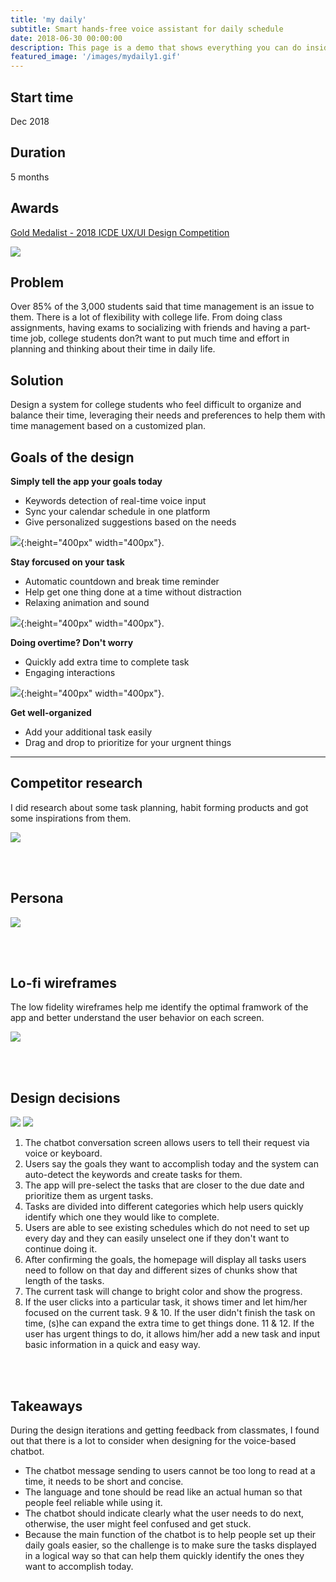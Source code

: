 ```yaml
---
title: 'my daily'
subtitle: Smart hands-free voice assistant for daily schedule
date: 2018-06-30 00:00:00
description: This page is a demo that shows everything you can do inside portfolio and blog posts.
featured_image: '/images/mydaily1.gif'
---
```


## Start time
Dec 2018

## Duration
5 months

## Awards
[Gold Medalist - 2018 ICDE UX/UI Design Competition](https://icde.co/pages/2018-graduate-ux-ui-design-winners)

![](/images/mydaily2.png)


## Problem
Over 85% of the 3,000 students said that time management is an issue to them.
There is a lot of flexibility with college life. From doing class assignments, having exams to socializing with friends and having a part-time job, college students don?t want to put much time and effort in planning and thinking about their time in daily life.

## Solution
Design a system for college students who feel difficult to organize and balance their time, leveraging their needs and preferences to help them with time management based on a customized plan.

## Goals of the design
**Simply tell the app your goals today**
* Keywords detection of real-time voice input
* Sync your calendar schedule in one platform
* Give personalized suggestions based on the needs

![](/images/daily/daily_flow1.gif){:height="400px" width="400px"}.


**Stay forcused on your task**
* Automatic countdown and break time reminder
* Help get one thing done at a time without distraction
* Relaxing animation and sound

![](/images/daily/daily_flow2.gif){:height="400px" width="400px"}.


**Doing overtime? Don't worry**
* Quickly add extra time to complete task
* Engaging interactions

![](/images/daily/daily_flow3.gif){:height="400px" width="400px"}.


**Get well-organized**
* Add your additional task easily
* Drag and drop to prioritize for your urgnent things

---

## Competitor research
I did research about some task planning, habit forming products and got some inspirations from them.

![](/images/daily/daily_competitor.png)

<br/><br/>

## Persona

![](/images/daily/daily_persona.png)


<br/><br/>

## Lo-fi wireframes
The low fidelity wireframes help me identify the optimal framwork of the app and better understand the user behavior on each screen.

![](/images/daily/daily_wire.png)


<br/><br/>

## Design decisions

<div class="gallery" data-columns="1">
	<img src="/images/daily/daily_screen1.png">
	<img src="/images/daily/daily_screen2.png">
</div>

1. The chatbot conversation screen allows users to tell their request via voice or keyboard.
2. Users say the goals they want to accomplish today and the system can auto-detect the keywords and create tasks for them.
3. The app will pre-select the tasks that are closer to the due date and prioritize them as urgent tasks.
4. Tasks are divided into different categories which help users quickly identify which one they would like to complete.
5. Users are able to see existing schedules which do not need to set up every day and they can easily unselect one if they don't want to continue doing it.
6. After confirming the goals, the homepage will display all tasks users need to follow on that day and different sizes of chunks show that length of the tasks.
7. The current task will change to bright color and show the progress.
8. If the user clicks into a particular task, it shows timer and let him/her focused on the current task.
9 & 10.  If the user didn't finish the task on time, (s)he can expand the extra time to get things done.
11 & 12. If the user has urgent things to do, it allows him/her add a new task and input basic information in a quick and easy way.

<br/><br/>

## Takeaways
During the design iterations and getting feedback from classmates, I found out that there is a lot to consider when designing for the voice-based chatbot. 
* The chatbot message sending to users cannot be too long to read at a time, it needs to be short and concise. 
* The language and tone should be read like an actual human so that people feel reliable while using it. 
* The chatbot should indicate clearly what the user needs to do next, otherwise, the user might feel confused and get stuck.
* Because the main function of the chatbot is to help people set up their daily goals easier, so the challenge is to make sure the tasks displayed in a logical way so that can help them quickly identify the ones they want to accomplish today.

<br/><br/>